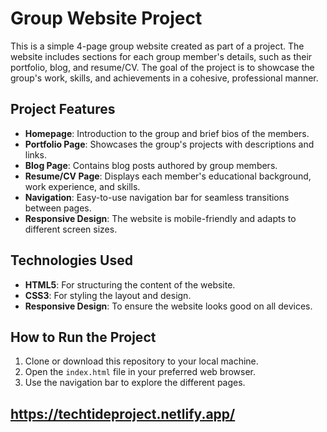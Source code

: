 # Group Website Project

This is a simple 4-page group website created as part of a project. The website includes sections for each group member's details, such as their portfolio, blog, and resume/CV. The goal of the project is to showcase the group's work, skills, and achievements in a cohesive, professional manner.

## Project Features

- **Homepage**: Introduction to the group and brief bios of the members.
- **Portfolio Page**: Showcases the group's projects with descriptions and links.
- **Blog Page**: Contains blog posts authored by group members.
- **Resume/CV Page**: Displays each member's educational background, work experience, and skills.
- **Navigation**: Easy-to-use navigation bar for seamless transitions between pages.
- **Responsive Design**: The website is mobile-friendly and adapts to different screen sizes.


## Technologies Used

- **HTML5**: For structuring the content of the website.
- **CSS3**: For styling the layout and design.
- **Responsive Design**: To ensure the website looks good on all devices.


## How to Run the Project

1. Clone or download this repository to your local machine.
2. Open the `index.html` file in your preferred web browser.
3. Use the navigation bar to explore the different pages.

## https://techtideproject.netlify.app/
